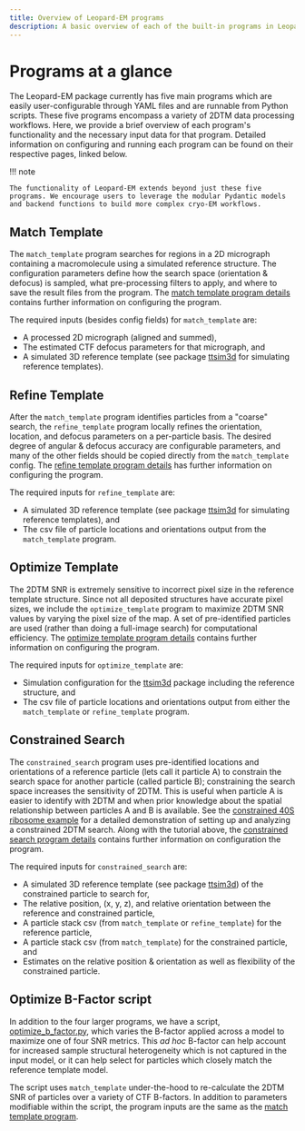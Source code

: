 ```yaml
---
title: Overview of Leopard-EM programs
description: A basic overview of each of the built-in programs in Leopard-EM
---
```


# Programs at a glance

The Leopard-EM package currently has five main programs which are easily user-configurable through YAML files and are runnable from Python scripts. These five programs encompass a variety of 2DTM data processing workflows. Here, we provide a brief overview of each program's functionality and the necessary input data for that program. Detailed information on configuring and running each program can be found on their respective pages, linked below.

!!! note

    The functionality of Leopard-EM extends beyond just these five programs. We encourage users to leverage the modular Pydantic models and backend functions to build more complex cryo-EM workflows.

## Match Template

The `match_template` program searches for regions in a 2D micrograph containing a macromolecule using a simulated reference structure.
The configuration parameters define how the search space (orientation & defocus) is sampled, what pre-processing filters to apply, and where to save the result files from the program.
The [match template program details](match_template.md) contains further information on configuring the program.

The required inputs (besides config fields) for `match_template` are:

* A processed 2D micrograph (aligned and summed),
* The estimated CTF defocus parameters for that micrograph, and
* A simulated 3D reference template (see package [ttsim3d](https://github.com/teamtomo/ttsim3d) for simulating reference templates).


## Refine Template

After the `match_template` program identifies particles from a "coarse" search, the `refine_template` program locally refines the orientation, location, and defocus parameters on a per-particle basis.
The desired degree of angular & defocus accuracy are configurable parameters, and many of the other fields should be copied directly from the `match_template` config.
The [refine template program details](refine_template.md) has further information on configuring the program.

The required inputs for `refine_template` are:

* A simulated 3D reference template (see package [ttsim3d](https://github.com/teamtomo/ttsim3d) for simulating reference templates), and
* The csv file of particle locations and orientations output from the `match_template` program.


## Optimize Template

The 2DTM SNR is extremely sensitive to incorrect pixel size in the reference template structure.
Since not all deposited structures have accurate pixel sizes, we include the `optimize_template` program to maximize 2DTM SNR values by varying the pixel size of the map.
A set of pre-identified particles are used (rather than doing a full-image search) for computational efficiency.
The [optimize template program details](optimize_template.md) contains further information on configuring the program.

The required inputs for `optimize_template` are:

* Simulation configuration for the [ttsim3d](https://github.com/teamtomo/ttsim3d) package including the reference structure, and
* The csv file of particle locations and orientations output from either the `match_template` or `refine_template` program.


## Constrained Search

The `constrained_search` program uses pre-identified locations and orientations of a reference particle (lets call it particle A) to constrain the search space for another particle (called particle B); constraining the search space increases the sensitivity of 2DTM.
This is useful when particle A is easier to identify with 2DTM and when prior knowledge about the spatial relationship between particles A and B is available.
See the [constrained 40S ribosome example](../examples/constrained_search/constrained_search.ipynb) for a detailed demonstration of setting up and analyzing a constrained 2DTM search.
Along with the tutorial above, the [constrained search program details](constrained_search.md) contains further information on configuration the program.

The required inputs for `constrained_search` are:

* A simulated 3D reference template (see package [ttsim3d](https://github.com/teamtomo/ttsim3d)) of the constrained particle to search for,
* The relative position, (x, y, z), and relative orientation between the reference and constrained particle,
* A particle stack csv (from `match_template` or `refine_template`) for the reference particle,
* A particle stack csv (from `match_template`) for the constrained particle, and
* Estimates on the relative position & orientation as well as flexibility of the constrained particle.


## Optimize B-Factor script

In addition to the four larger programs, we have a script, [optimize_b_factor.py](https://github.com/Lucaslab-Berkeley/Leopard-EM/blob/main/programs/optimize_b_factor.py), which varies the B-factor applied across a model to maximize one of four SNR metrics. This *ad hoc* B-factor can help account for increased sample structural heterogeneity which is not captured in the input model, or it can help select for particles which closely match the reference template model.

The script uses `match_template` under-the-hood to re-calculate the 2DTM SNR of particles over a variety of CTF B-factors. In addition to parameters modifiable within the script, the program inputs are the same as the [match template program](#match-template).